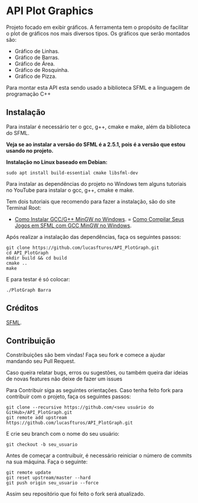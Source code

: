 # API Plot Graphics

Projeto focado em exibir gráficos. A ferramenta tem o propósito de facilitar o plot de gráficos nos mais diversos tipos. Os gráficos que serão montados são:

 - Gráfico de Linhas.
 - Gráfico de Barras.
 - Gráfico de Área.
 - Gráfico de Rosquinha.
 - Gráfico de Pizza.

Para montar esta API esta sendo usado a biblioteca SFML e a linguagem de programação C++

## Instalação

Para instalar é necessário ter o gcc, g++, cmake e make, além da biblioteca do SFML.

**Veja se ao instalar a versão do SFML é a 2.5.1, pois é a versão que estou usando no projeto.**

**Instalação no Linux baseado em Debian:**
```
sudo apt install build-essential cmake libsfml-dev
```

Para instalar as dependências do projeto no Windows tem alguns tutoriais no YouTube para instalar o gcc, g++, cmake e make.

Tem dois tutoriais que recomendo para fazer a instalação, são do site Terminal Root:
 - [Como Instalar GCC/G++ MinGW no Windows](https://terminalroot.com.br/2022/12/como-instalar-gcc-gpp-mingw-no-windows.html).
 = [Como Compilar Seus Jogos em SFML com GCC MinGW no Windows](https://terminalroot.com.br/2023/03/como-compilar-seus-jogos-em-sfml-com-gcc-mingw-no-windows.html).

Após realizar a instalação das dependências, faça os seguintes passos:

```
git clone https://github.com/lucasfturos/API_PlotGraph.git
cd API_PlotGraph
mkdir build && cd build
cmake ..
make
```

E para testar é só colocar:
```
./PlotGraph Barra
```

## Créditos

[SFML](https://www.sfml-dev.org/).

## Contribuição

Constribuições são bem vindas! Faça seu fork e comece a ajudar mandando seu Pull Request.

Caso queira relatar bugs, erros ou sugestões, ou também queira dar ideias de novas features não deixe de fazer um issues

Para Contribuir siga as seguintes orientações.
Caso tenha feito fork para contribuir com o projeto, faça os seguintes passos:

```
git clone --recursive https://github.com/<seu usuário do GitHub>/API_PlotGraph.git
git remote add upstream https://github.com/lucasfturos/API_PlotGraph.git
```

E crie seu branch com o nome do seu usuário:
```
git checkout -b seu_usuario
```

Antes de começar a contruibuir, é necessário reiniciar o número de commits na sua máquina. Faça o seguinte:
```
git remote update
git reset upstream/master --hard
git push origin seu_usuario --force
```

Assim seu repositório que foi feito o fork será atualizado.
